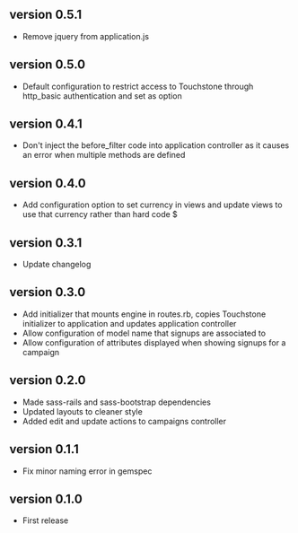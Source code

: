 ## version 0.5.1

* Remove jquery from application.js

## version 0.5.0

* Default configuration to restrict access to Touchstone through http\_basic authentication and set as option

## version 0.4.1

* Don't inject the before\_filter code into application controller as it causes an error when multiple methods are defined

## version 0.4.0

* Add configuration option to set currency in views and update views to use that currency rather than hard code $

## version 0.3.1

* Update changelog

## version 0.3.0

* Add initializer that mounts engine in routes.rb, copies Touchstone initializer to application and updates application controller
* Allow configuration of model name that signups are associated to
* Allow configuration of attributes displayed when showing signups for a campaign

## version 0.2.0

* Made sass-rails and sass-bootstrap dependencies
* Updated layouts to cleaner style
* Added edit and update actions to campaigns controller

## version 0.1.1

* Fix minor naming error in gemspec

## version 0.1.0

* First release